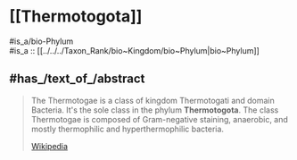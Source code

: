 
# [[Thermotogota]] 

#is_a/bio-Phylum  
#is_a :: [[../../../Taxon_Rank/bio~Kingdom/bio~Phylum|bio~Phylum]]  

## #has_/text_of_/abstract 

> The Thermotogae is a class of kingdom Thermotogati and domain Bacteria. 
> It's the sole class in the phylum **Thermotogota**. 
> The class Thermotogae is composed of Gram-negative staining, anaerobic, and mostly thermophilic and hyperthermophilic bacteria.
>
> [Wikipedia](https://en.wikipedia.org/wiki/Thermotogae) 


